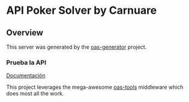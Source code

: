 # API Poker Solver by Carnuare

## Overview
This server was generated by the [oas-generator](https://github.com/isa-group/oas-generator) project.


### Prueba la API
[Documentación](https://pokersolver.herokuapp.com/docs/)


This project leverages the mega-awesome [oas-tools](https://github.com/isa-group/oas-tools) middleware which does most all the work.

